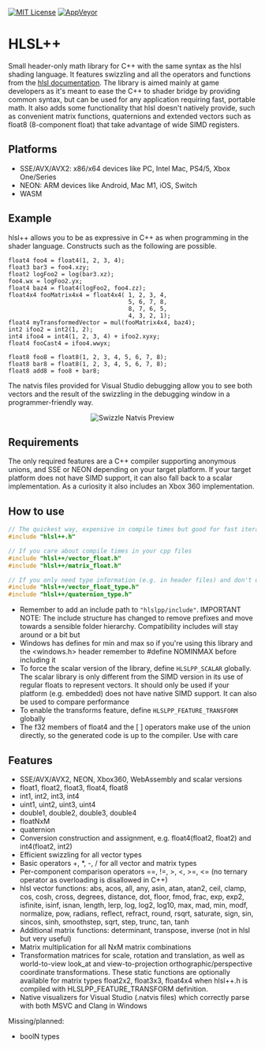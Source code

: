 [![MIT License](https://img.shields.io/badge/license-MIT-blue.svg)](LICENSE)
[![AppVeyor](https://ci.appveyor.com/api/projects/status/18dgjfa958f4xqkm/branch/master?svg=true)](https://ci.appveyor.com/project/redorav/hlslpp)

# HLSL++

Small header-only math library for C++ with the same syntax as the hlsl shading language. It features swizzling and all the operators and functions from the [hlsl documentation](https://docs.microsoft.com/en-us/windows/desktop/direct3dhlsl/dx-graphics-hlsl-reference). The library is aimed mainly at game developers as it's meant to ease the C++ to shader bridge by providing common syntax, but can be used for any application requiring fast, portable math. It also adds some functionality that hlsl doesn't natively provide, such as convenient matrix functions, quaternions and extended vectors such as float8 (8-component float) that take advantage of wide SIMD registers.

## Platforms

- SSE/AVX/AVX2: x86/x64 devices like PC, Intel Mac, PS4/5, Xbox One/Series
- NEON: ARM devices like Android, Mac M1, iOS, Switch
- WASM

## Example

hlsl++ allows you to be as expressive in C++ as when programming in the shader language. Constructs such as the following are possible.

```hlsl
float4 foo4 = float4(1, 2, 3, 4);
float3 bar3 = foo4.xzy;
float2 logFoo2 = log(bar3.xz);
foo4.wx = logFoo2.yx;
float4 baz4 = float4(logFoo2, foo4.zz);
float4x4 fooMatrix4x4 = float4x4( 1, 2, 3, 4,
                                  5, 6, 7, 8,
                                  8, 7, 6, 5,
                                  4, 3, 2, 1);
float4 myTransformedVector = mul(fooMatrix4x4, baz4);
int2 ifoo2 = int2(1, 2);
int4 ifoo4 = int4(1, 2, 3, 4) + ifoo2.xyxy;
float4 fooCast4 = ifoo4.wwyx;

float8 foo8 = float8(1, 2, 3, 4, 5, 6, 7, 8);
float8 bar8 = float8(1, 2, 3, 4, 5, 6, 7, 8);
float8 add8 = foo8 + bar8;

```

The natvis files provided for Visual Studio debugging allow you to see both vectors and the result of the swizzling in the debugging window in a programmer-friendly way.

<p align="center">
  <img align="center" src="/github/images/swizzle_natvis_preview.png?raw=true" alt="Swizzle Natvis Preview">
</p>

## Requirements

The only required features are a C++ compiler supporting anonymous unions, and SSE or NEON depending on your target platform. If your target platform does not have SIMD support, it can also fall back to a scalar implementation. As a curiosity it also includes an Xbox 360 implementation.

## How to use

```cpp
// The quickest way, expensive in compile times but good for fast iteration
#include "hlsl++.h"

// If you care about compile times in your cpp files
#include "hlsl++/vector_float.h"
#include "hlsl++/matrix_float.h"

// If you only need type information (e.g. in header files) and don't use any functions
#include "hlsl++/vector_float_type.h"
#include "hlsl++/quaternion_type.h"
```

* Remember to add an include path to ```"hlslpp/include"```. IMPORTANT NOTE: The include structure has changed to remove prefixes and move towards a sensible folder hierarchy. Compatibility includes will stay around or a bit but
* Windows has defines for min and max so if you're using this library and the <windows.h> header remember to #define NOMINMAX before including it
* To force the scalar version of the library, define ```HLSLPP_SCALAR``` globally. The scalar library is only different from the SIMD version in its use of regular floats to represent vectors. It should only be used if your platform (e.g. embedded) does not have native SIMD support. It can also be used to compare performance
* To enable the transforms feature, define ```HLSLPP_FEATURE_TRANSFORM``` globally
* The f32 members of float4 and the [ ] operators make use of the union directly, so the generated code is up to the compiler. Use with care

## Features

* SSE/AVX/AVX2, NEON, Xbox360, WebAssembly and scalar versions
* float1, float2, float3, float4, float8
* int1, int2, int3, int4
* uint1, uint2, uint3, uint4
* double1, double2, double3, double4
* floatNxM
* quaternion
* Conversion construction and assignment, e.g. float4(float2, float2) and int4(float2, int2)
* Efficient swizzling for all vector types
* Basic operators +, *, -, / for all vector and matrix types
* Per-component comparison operators ==, !=, >, <, >=, <= (no ternary operator as overloading is disallowed in C++)
* hlsl vector functions: abs, acos, all, any, asin, atan, atan2, ceil, clamp, cos, cosh, cross, degrees, distance, dot, floor, fmod, frac, exp, exp2, isfinite, isinf, isnan, length, lerp, log, log2, log10, max, mad, min, modf, normalize, pow, radians, reflect, refract, round, rsqrt, saturate, sign, sin, sincos, sinh, smoothstep, sqrt, step, trunc, tan, tanh
* Additional matrix functions: determinant, transpose, inverse (not in hlsl but very useful)
* Matrix multiplication for all NxM matrix combinations
* Transformation matrices for scale, rotation and translation, as well as world-to-view look_at and view-to-projection orthographic/perspective coordinate transformations. These static functions are optionally available for matrix types float2x2, float3x3, float4x4 when hlsl++.h is compiled with HLSLPP_FEATURE_TRANSFORM definition.
* Native visualizers for Visual Studio (.natvis files) which correctly parse with both MSVC and Clang in Windows

Missing/planned:

* boolN types

